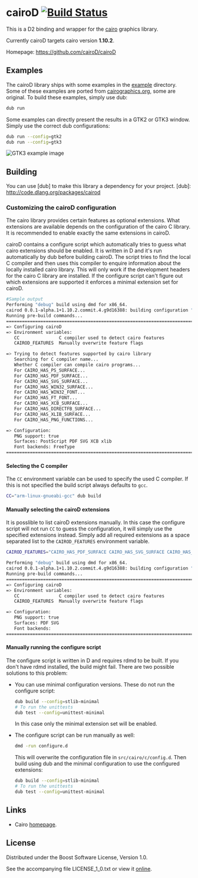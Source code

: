 # cairoD [![Build Status](https://travis-ci.org/cairoD/cairoD.svg)](https://travis-ci.org/cairoD/cairoD)

This is a D2 binding and wrapper for the [cairo](http://cairographics.org) graphics library.

Currently cairoD targets cairo version **1.10.2**.

Homepage: https://github.com/cairoD/cairoD

## Examples

The cairoD library ships with some examples in the [example](https://github.com/cairoD/cairoD/tree/master/example) directory.
Some of these examples are ported from [cairographics.org](http://cairographics.org/samples/), some are original. To build these
examples, simply use dub:

```bash
dub run
```

Some examples can directly present the results in a GTK2 or GTK3 window. Simply use the correct dub configurations:

```bash
dub run --config=gtk2
dub run --config=gtk3
```

![GTK3 example image](example_gtk3.png)

## Building

You can use [dub] to make this library a dependency for your project.
[dub]: http://code.dlang.org/packages/cairod


### Customizing the cairoD configuration
The cairo library provides certain features as optional extensions. What extensions are available depends on the configuration
of the cairo C library. It is recommended to enable exactly the same extensions in cairoD.

cairoD contains a configure script which automatically tries to guess what cairo extensions should be enabled.
It is written in D and it's run automatically by dub before building cairoD. The script tries to find the local C compiler
and then uses this compiler to enquire information about the locally installed cairo library. This will only work
if the development headers for the cairo C library are installed. If the configure script can't figure out which
extensions are supported it enforces a minimal extension set for cairoD.

```bash
#Sample output
Performing "debug" build using dmd for x86_64.
cairod 0.0.1-alpha.1+1.10.2.commit.4.g9d16388: building configuration "stlib"...
Running pre-build commands...
================================================================================
=> Configuring cairoD
=> Environment variables:
   CC               C compiler used to detect cairo features
   CAIROD_FEATURES  Manually overwrite feature flags

=> Trying to detect features supported by cairo library
   Searching for C compiler name...                                          gcc
   Whether C compiler can compile cairo programs...                         true
   For CAIRO_HAS_PS_SURFACE...                                              true
   For CAIRO_HAS_PDF_SURFACE...                                             true
   For CAIRO_HAS_SVG_SURFACE...                                             true
   For CAIRO_HAS_WIN32_SURFACE...                                          false
   For CAIRO_HAS_WIN32_FONT...                                             false
   For CAIRO_HAS_FT_FONT...                                                 true
   For CAIRO_HAS_XCB_SURFACE...                                             true
   For CAIRO_HAS_DIRECTFB_SURFACE...                                       false
   For CAIRO_HAS_XLIB_SURFACE...                                            true
   For CAIRO_HAS_PNG_FUNCTIONS...                                           true

=> Configuration:
   PNG support: true
   Surfaces: PostScript PDF SVG XCB xlib
   Font backends: FreeType
================================================================================
```

#### Selecting the C compiler

The `CC` environment variable can be used to specify the used C compiler. If this is not specified the build script always
defaults to `gcc`.
```bash
CC="arm-linux-gnueabi-gcc" dub build
```

#### Manually selecting the cairoD extensions

It is posslible to list cairoD extensions manually. In this case the configure script will not run `CC` to guess the configuration,
it will simply use the specified extensions instead. Simply add all required extensions as a space separated list to the `CAIROD_FEATURES`
environment variable.

```bash
CAIROD_FEATURES="CAIRO_HAS_PDF_SURFACE CAIRO_HAS_SVG_SURFACE CAIRO_HAS_PNG_FUNCTIONS" dub build

Performing "debug" build using dmd for x86_64.
cairod 0.0.1-alpha.1+1.10.2.commit.4.g9d16388: building configuration "stlib"...
Running pre-build commands...
================================================================================
=> Configuring cairoD
=> Environment variables:
   CC               C compiler used to detect cairo features
   CAIROD_FEATURES  Manually overwrite feature flags

=> Configuration:
   PNG support: true
   Surfaces: PDF SVG
   Font backends: 
================================================================================
```

#### Manually running the configure script

The configure script is written in D and requires rdmd to be built. If you don't have rdmd installed, the build might fail.
There are two possible solutions to this problem:

* You can use minimal configuration versions. These do not run the configure script:
    ```bash
    dub build --config=stlib-minimal
    # To run the unittests
    dub test --config=unittest-minimal
    ``` 
    In this case only the minimal extension set will be enabled.

* The configure script can be run manually as well:
    ```bash
    dmd -run configure.d
    ```
    This will overwrite the configuration file in `src/cairo/c/config.d`. Then build using dub and the minimal configuration to use the configured extensions:
    ```bash
    dub build --config=stlib-minimal
    # To run the unittests
    dub test --config=unittest-minimal
    ``` 

## Links

- Cairo [homepage](http://cairographics.org).

## License

Distributed under the Boost Software License, Version 1.0.

See the accompanying file LICENSE_1_0.txt or view it [online][BoostLicense].

[BoostLicense]: http://www.boost.org/LICENSE_1_0.txt

